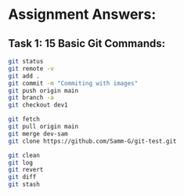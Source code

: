 # Assignment Answers:

## Task 1: 15 Basic Git Commands:

```bash
git status
git remote -v
git add .
git commit -m "Commiting with images"
git push origin main
git branch -a
git checkout dev1

git fetch
git pull origin main
git merge dev-sam
git clone https://github.com/Samm-G/git-test.git

git clean
git log
git revert
git diff
git stash


```